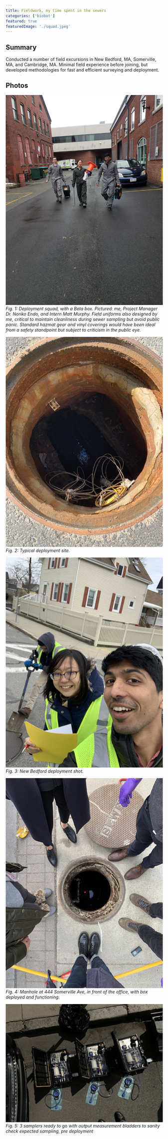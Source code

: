 ```yaml
---
title: Fieldwork, my time spent in the sewers
categories: ['biobot']
featured: true
featuredImage: './squad.jpeg'
---
```


## Summary

Conducted a number of field excursions in New Bedford, MA, Somerville, MA, and Cambridge, MA. Minimal field experience before joining, but developed methodologies for fast and efficient surveying and deployment.

## Photos
![](squad.jpeg)
*Fig. 1: Deployment squad, with a Beta box. Pictured: me, Project Manager Dr. Noriko Endo, and Intern Matt Murphy. Field uniforms also designed by me, critical to maintain cleanliness during sewer sampling but avoid public panic. Standard hazmat gear and vinyl coverings would have been ideal from a safety standpoint but subject to criticism in the public eye.*

![](IMG_2939.JPEG)
*Fig. 2: Typical deployment site.*

![](IMG_2264.JPEG)
*Fig. 3: New Bedford deployment shot.*

![](IMG_2092.JPEG)
*Fig. 4: Manhole at 444 Somerville Ave, in front of the office, with box deployed and functioning.*


![](IMG_3012.JPEG)
*Fig. 5: 3 samplers ready to go with output measurement bladders to sanity check expected sampling, pre deployment*
